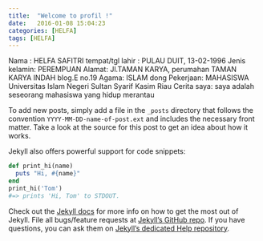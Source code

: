 ```yaml
---
title:  "Welcome to profil !"
date:   2016-01-08 15:04:23
categories: [HELFA]
tags: [HELFA]
---
```

Nama : HELFA SAFITRI
tempat/tgl lahir : PULAU DUIT, 13-02-1996
Jenis kelamin: PEREMPUAN
Alamat: Jl.TAMAN KARYA, perumahan TAMAN KARYA INDAH blog.E no.19
Agama: ISLAM dong
Pekerjaan: MAHASISWA Universitas Islam Negeri Sultan Syarif Kasim Riau
Cerita saya: 
 saya adalah seseorang mahasiswa yang hidup merantau

To add new posts, simply add a file in the `_posts` directory that follows the convention `YYYY-MM-DD-name-of-post.ext` and includes the necessary front matter. Take a look at the source for this post to get an idea about how it works.

Jekyll also offers powerful support for code snippets:

``` ruby
def print_hi(name)
  puts "Hi, #{name}"
end
print_hi('Tom')
#=> prints 'Hi, Tom' to STDOUT.
```

Check out the [Jekyll docs][jekyll] for more info on how to get the most out of Jekyll. File all bugs/feature requests at [Jekyll’s GitHub repo][jekyll-gh]. If you have questions, you can ask them on [Jekyll’s dedicated Help repository][jekyll-help].

[jekyll]:      http://jekyllrb.com
[jekyll-gh]:   https://github.com/jekyll/jekyll
[jekyll-help]: https://github.com/jekyll/jekyll-help
